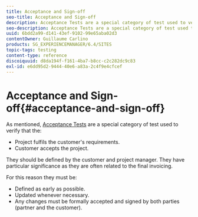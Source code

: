 ```yaml
---
title: Acceptance and Sign-off
seo-title: Acceptance and Sign-off
description: Acceptance Tests are a special category of test used to verify that the project fulfils the customer's requirements and that the customer accepts the project
seo-description: Acceptance Tests are a special category of test used to verify that the project fulfils the customer's requirements and that the customer accepts the project
uuid: 6bdd2a99-d141-43ef-9102-99e65aba02d3
contentOwner: Guillaume Carlino
products: SG_EXPERIENCEMANAGER/6.4/SITES
topic-tags: testing
content-type: reference
discoiquuid: d8da194f-f161-4ba7-b8cc-c2c282dc9c83
exl-id: e6dd95d2-9444-40e6-a83a-2c4f9e4cfcef
---
```

# Acceptance and Sign-off{#acceptance-and-sign-off}

As mentioned, [Acceptance Tests](/help/sites-developing/planning.md) are a special category of test used to verify that the:

* Project fulfils the customer's requirements.
* Customer accepts the project.

They should be defined by the customer and project manager. They have particular significance as they are often related to the final invoicing.

For this reason they must be:

* Defined as early as possible.
* Updated whenever necessary.
* Any changes must be formally accepted and signed by both parties (partner and the customer).
